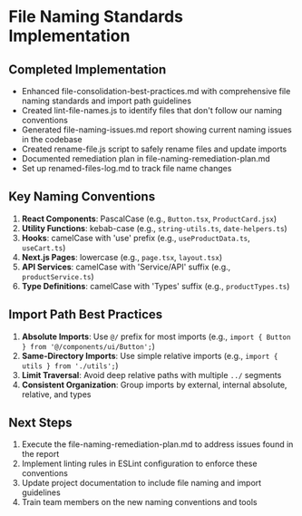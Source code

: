 # File Naming Standards Implementation

## Completed Implementation

- Enhanced file-consolidation-best-practices.md with comprehensive file naming standards and import path guidelines
- Created lint-file-names.js to identify files that don't follow our naming conventions
- Generated file-naming-issues.md report showing current naming issues in the codebase
- Created rename-file.js script to safely rename files and update imports
- Documented remediation plan in file-naming-remediation-plan.md
- Set up renamed-files-log.md to track file name changes

## Key Naming Conventions

1. **React Components**: PascalCase (e.g., `Button.tsx`, `ProductCard.jsx`)
2. **Utility Functions**: kebab-case (e.g., `string-utils.ts`, `date-helpers.ts`)
3. **Hooks**: camelCase with 'use' prefix (e.g., `useProductData.ts`, `useCart.ts`)
4. **Next.js Pages**: lowercase (e.g., `page.tsx`, `layout.tsx`)
5. **API Services**: camelCase with 'Service/API' suffix (e.g., `productService.ts`)
6. **Type Definitions**: camelCase with 'Types' suffix (e.g., `productTypes.ts`)

## Import Path Best Practices

1. **Absolute Imports**: Use `@/` prefix for most imports (e.g., `import { Button } from '@/components/ui/Button';`)
2. **Same-Directory Imports**: Use simple relative imports (e.g., `import { utils } from './utils';`)
3. **Limit Traversal**: Avoid deep relative paths with multiple `../` segments
4. **Consistent Organization**: Group imports by external, internal absolute, relative, and types

## Next Steps

1. Execute the file-naming-remediation-plan.md to address issues found in the report
2. Implement linting rules in ESLint configuration to enforce these conventions
3. Update project documentation to include file naming and import guidelines
4. Train team members on the new naming conventions and tools